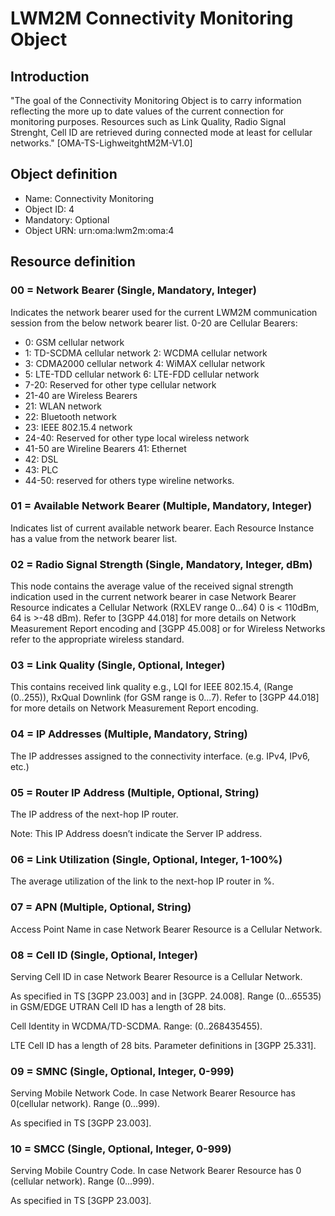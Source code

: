 # LWM2M Connectivity Monitoring Object

## Introduction

"The goal of the Connectivity Monitoring Object is to carry information reflecting the more up to date values of the current connection for monitoring purposes. Resources such as Link Quality, Radio Signal Strenght, Cell ID are retrieved during connected mode at least for cellular networks." [OMA-TS-LighweitghtM2M-V1.0]

## Object definition

* Name: Connectivity Monitoring
* Object ID: 4
* Mandatory: Optional
* Object URN: urn:oma:lwm2m:oma:4

## Resource definition

### 00 = Network Bearer (Single, Mandatory, Integer)

Indicates the network bearer used for the current LWM2M communication session from the below network bearer list.
0-20 are Cellular Bearers:
  * 0: GSM cellular network
  * 1: TD-SCDMA cellular network 2: WCDMA cellular network
  * 3: CDMA2000 cellular network 4: WiMAX cellular network
  * 5: LTE-TDD cellular network
  6: LTE-FDD cellular network
  * 7-20: Reserved for other type cellular network
  * 21-40 are Wireless Bearers
  * 21: WLAN network
  * 22: Bluetooth network
  * 23: IEEE 802.15.4 network
  * 24-40: Reserved for other type local wireless network
  * 41-50 are Wireline Bearers 41: Ethernet
  * 42: DSL
  * 43: PLC
  * 44-50: reserved for others type wireline networks.

### 01 = Available Network Bearer (Multiple, Mandatory, Integer)

Indicates list of current available network bearer. Each Resource Instance has a value from the network bearer list.

### 02 = Radio Signal Strength (Single, Mandatory, Integer, dBm)

This node contains the average value of the received signal strength indication used in the current network bearer in case Network Bearer Resource indicates a Cellular Network (RXLEV range 0...64) 0 is < 110dBm, 64 is >-48 dBm).
Refer to [3GPP 44.018] for more details on Network Measurement Report encoding and [3GPP 45.008] or for Wireless Networks refer to the appropriate wireless standard.

### 03 = Link Quality (Single, Optional, Integer)

This contains received link quality e.g., LQI for IEEE 802.15.4, (Range (0..255)), RxQual Downlink (for GSM range is 0...7).
Refer to [3GPP 44.018] for more details on Network Measurement Report encoding.

### 04 = IP Addresses (Multiple, Mandatory, String)

The IP addresses assigned to the connectivity interface. (e.g. IPv4, IPv6, etc.)

### 05 = Router IP Address (Multiple, Optional, String)

The IP address of the next-hop IP router.

Note: This IP Address doesn’t indicate the Server IP address.

### 06 = Link Utilization (Single, Optional, Integer, 1-100\%)

The average utilization of the link to the next-hop IP router in \%.

### 07 = APN (Multiple, Optional, String)

Access Point Name in case Network Bearer Resource is a Cellular Network.

### 08 = Cell ID (Single, Optional, Integer)

Serving Cell ID in case Network Bearer Resource is a Cellular Network.

As specified in TS [3GPP 23.003] and in [3GPP. 24.008]. Range (0...65535) in GSM/EDGE
UTRAN Cell ID has a length of 28 bits.

Cell Identity in WCDMA/TD-SCDMA. Range: (0..268435455).

LTE Cell ID has a length of 28 bits. Parameter definitions in [3GPP 25.331].

### 09 = SMNC (Single, Optional, Integer, 0-999)

Serving Mobile Network Code. In case Network Bearer Resource has 0(cellular network). Range (0...999).

As specified in TS [3GPP 23.003].

### 10 = SMCC (Single, Optional, Integer, 0-999)

Serving Mobile Country Code. In case Network Bearer Resource has 0 (cellular network). Range (0...999).

As specified in TS [3GPP 23.003].
